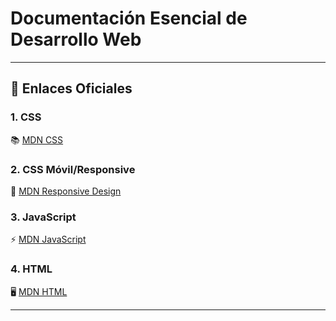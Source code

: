 # Documentación Esencial de Desarrollo Web

---

## 🔗 Enlaces Oficiales

### 1. CSS
📚 [MDN CSS](https://developer.mozilla.org/es/docs/Web/CSS)

### 2. CSS Móvil/Responsive
📱 [MDN Responsive Design](https://developer.mozilla.org/es/docs/Learn/CSS/CSS_layout/Responsive_Design)

### 3. JavaScript
⚡ [MDN JavaScript](https://developer.mozilla.org/es/docs/Web/JavaScript)

### 4. HTML
🖥️ [MDN HTML](https://developer.mozilla.org/es/docs/Web/HTML)

---
